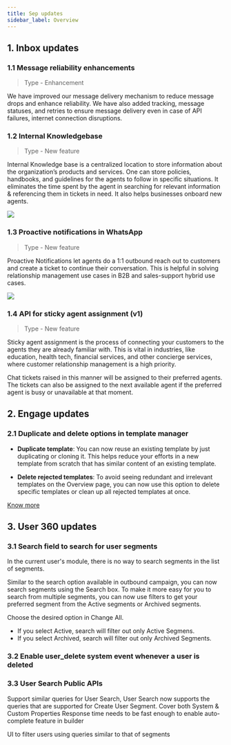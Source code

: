 ```yaml
---
title: Sep updates
sidebar_label: Overview
---
```


## 1. Inbox updates

### 1.1 Message reliability enhancements

> Type - Enhancement

We have improved our message delivery mechanism to reduce message drops and enhance reliability. We have also added tracking, message statuses, and retries to ensure message delivery even in case of API failures, internet connection disruptions.


### 1.2 Internal Knowledgebase

> Type - New feature

  
Internal Knowledge base is a centralized location to store information about the organization’s products and services. One can store policies, handbooks, and guidelines for the agents to follow in specific situations. It eliminates the time spent by the agent in searching for relevant information & referencing them in tickets in need. It also helps businesses onboard new agents.

![](https://i.imgur.com/402mVio.png)


### 1.3 Proactive notifications in WhatsApp

> Type - New feature

Proactive Notifications let agents do a 1:1 outbound reach out to customers and create a ticket to continue their conversation. This is helpful in solving relationship management use cases in B2B and sales-support hybrid use cases.


![](https://i.imgur.com/gadUXvG.png)


### 1.4 API for sticky agent assignment (v1)

> Type - New feature

  

Sticky agent assignment is the process of connecting your customers to the agents they are already familiar with. This is vital in industries, like education, health tech, financial services, and other concierge services, where customer relationship management is a high priority.

  

Chat tickets raised in this manner will be assigned to their preferred agents. The tickets can also be assigned to the next available agent if the preferred agent is busy or unavailable at that moment.


## 2. Engage updates


### 2.1 Duplicate and delete options in template manager

* **Duplicate template**: You can now reuse an existing template by just duplicating or cloning it. This helps reduce your efforts in a new template from scratch that has similar content of an existing template.

* **Delete rejected templates**: To avoid seeing redundant and irrelevant templates on the Overview page, you can now use this option to delete specific templates or clean up all rejected templates at once.

[Know more](https://docs.yellow.ai/docs/platform_concepts/engagement/outbound/templates/overview/#duplicate--edit-existing-templates)



## 3. User 360 updates

### 3.1 Search field to search for user segments

In the current user's module, there is no way to search segments in the list of segments. 

Similar to the search option available in outbound campaign, you can now search segments using the Search box. To make it more easy for you to search from multiple segments,  you can now use filters to get your preferred segment from the Active segments or Archived segments.


Choose the desired option in Change All.
    
-   If you select Active, search will filter out only Active Segmens.
-   If you select Archived, search will filter out only Archived Segments.


### 3.2 Enable user_delete system event whenever a user is deleted

### 3.3 User Search Public APIs
Support similar queries for User Search, User Search now supports the queries that are supported for Create User Segment.
Cover both System & Custom Properties
Response time needs to be fast enough to enable auto-complete feature in builder
 
UI to filter users using queries similar to that of segments

